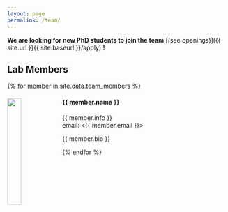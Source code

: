 ```yaml
---
layout: page
permalink: /team/
---
```


**We are looking for new PhD students to join the team** [(see openings)]({{ site.url }}{{ site.baseurl }}/apply) **!**


## Lab Members
{% for member in site.data.team_members %}

<div class="row">
  <div class="col-sm-8 clearfix">
    <img src="{{ site.url }}{{ site.baseurl }}/images/teampic/{{ member.photo }}" class="img-responsive" width="25%" style="float: left" /> </div>
  <div class="col-sm-4 clearfix">
    <h4>{{ member.name }}</h4>
    <p>{{ member.info }}<br>email: <{{ member.email }}></p>
    <p>{{ member.bio }}</p>
  </div>
</div>

{% endfor %}
